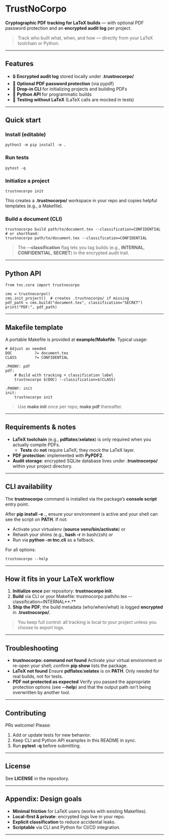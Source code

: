 

# **TrustNoCorpo**

**Cryptographic PDF tracking for LaTeX builds** — with optional PDF password protection and an **encrypted audit log** per project.

> Track who built what, when, and how — directly from your LaTeX toolchain or Python.

---

## **Features**

* 🔒 **Encrypted audit log** stored locally under **.trustnocorpo/**
* 🔐 **Optional PDF password protection** (via pypdf)
* 🧰 **Drop-in CLI** for initializing projects and building PDFs
* 🐍 **Python API** for programmatic builds
* 🧪 **Testing without LaTeX** (LaTeX calls are mocked in tests)

---

## **Quick start**

### **Install (editable)**

```
python3 -m pip install -e .
```

### **Run tests**

```
pytest -q
```

### **Initialize a project**

```
trustnocorpo init
```

This creates a **.trustnocorpo/** workspace in your repo and copies helpful templates (e.g., a Makefile).

### **Build a document (CLI)**

```
trustnocorpo build path/to/document.tex --classification=CONFIDENTIAL
# or shorthand:
trustnocorpo path/to/document.tex --classification=CONFIDENTIAL
```

> The **--classification** flag lets you tag builds (e.g., **INTERNAL**, **CONFIDENTIAL**, **SECRET**) in the encrypted audit trail.

---

## **Python API**

```
from tnc.core import trustnocorpo

cms = trustnocorpo()
cms.init_project()  # creates .trustnocorpo/ if missing
pdf_path = cms.build("document.tex", classification="SECRET")
print("PDF:", pdf_path)
```

---

## **Makefile template**

A portable Makefile is provided at **example/Makefile**. Typical usage:

```
# Adjust as needed
DOC          ?= document.tex
CLASS        ?= CONFIDENTIAL

.PHONY: pdf
pdf:
	# Build with tracking + classification label
	trustnocorpo $(DOC) --classification=$(CLASS)

.PHONY: init
init:
	trustnocorpo init
```

> Use **make init** once per repo; **make pdf** thereafter.

---

## **Requirements & notes**

* **LaTeX toolchain** (e.g., **pdflatex**/**xelatex**) is only required when you actually compile PDFs.
  * **Tests** do **not** require LaTeX; they mock the LaTeX layer.
* **PDF protection**: implemented with **PyPDF2**.
* **Audit storage**: encrypted SQLite database lives under **.trustnocorpo/** within your project directory.

---

## **CLI availability**

The **trustnocorpo** command is installed via the package’s **console script** entry point.

After **pip install -e .**, ensure your environment is active and your shell can see the script on **PATH**. If not:

* Activate your virtualenv (**source venv/bin/activate**) or
* Rehash your shims (e.g., **hash -r** in bash/zsh) or
* Run via **python -m tnc.cli** as a fallback.

For all options:

```
trustnocorpo --help
```

---

## **How it fits in your LaTeX workflow**

1. **Initialize once** per repository: **trustnocorpo init**.
2. **Build** via CLI or your Makefile: trustnocorpo path/to.tex --classification=INTERNAL**.**
3. **Ship the PDF**; the build metadata (who/when/what) is logged **encrypted** in **.trustnocorpo/**.

> You keep full control: all tracking is local to your project unless you choose to export logs.

---

## **Troubleshooting**

* **trustnocorpo: command not found**
  Activate your virtual environment or re-open your shell; confirm **pip show** lists the package.
* **LaTeX not found**
  Ensure **pdflatex**/**xelatex** is on **PATH**. Only needed for real builds, not for tests.
* **PDF not protected as expected**
  Verify you passed the appropriate protection options (see **--help**) and that the output path isn’t being overwritten by another tool.

---

## **Contributing**

PRs welcome! Please:

1. Add or update tests for new behavior.
2. Keep CLI and Python API examples in this README in sync.
3. Run **pytest -q** before submitting.

---

## **License**

See **LICENSE** in the repository.

---

## **Appendix: Design goals**

* **Minimal friction** for LaTeX users (works with existing Makefiles).
* **Local-first & private**: encrypted logs live in your repo.
* **Explicit classification** to reduce accidental leaks.
* **Scriptable** via CLI and Python for CI/CD integration.

---
